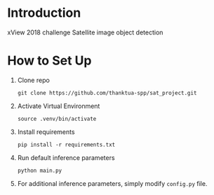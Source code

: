 

# Introduction

xView 2018 challenge Satellite image object detection

# How to Set Up

1. Clone repo

   ```
   git clone https://github.com/thanktua-spp/sat_project.git
   ```

2. Activate Virtual Environment
   ```
   source .venv/bin/activate
   ```
   
3. Install requirements

   ```
   pip install -r requirements.txt
   ```
   
4. Run default inference parameters

   ```
   python main.py
   ```
   
5. For additional inference parameters, simply modify `config.py` file.
